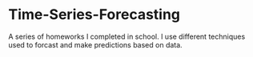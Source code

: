 # Time-Series-Forecasting
A series of homeworks I completed in school. I use different techniques used to forcast and make predictions based on data.
